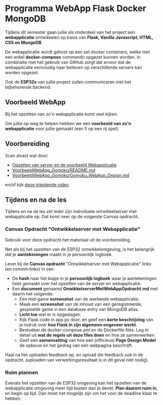 # Programma WebApp Flask Docker MongoDB
Tijdens dit semester gaan jullie als onderdeel van het project een **webapplicatie** ontwikkelen op basis van **Flask, Vanilla Javascript, HTML, CSS en MongoDB**.  

De webapplicatie wordt gehost op een set docker containers, welke met een enkel **docker-compose** commando opgezet kunnen worden. In combinatie met het gebruik van GitHub zorgt dat ervoor dat de webapplicatie eenvoudig naar believen op verschillende servers kan worden opgezet.

Ook de **ESP32s** van jullie project zullen communiceren met het bijbehorende backend.

## Voorbeeld WebApp
Bij het opzetten van zo'n webapplicatie komt veel kijken. 

Om jullie op weg te helpen hebben we een **voorbeeld van zo'n webapplicatie** voor jullie gemaakt (een 5 op een rij spel).

## Voorbereiding
Scan alvast wat door:  
- [Opzetten van server en de voorbeeld Webapplicatie](../../infrastructuur/ServerMetWebApplicatie/README.md)
- [VoorbeeldWebApp_Gomoku/README.md](https://github.com/HU-TI-DEV/VoorbeeldWebApp_Gomoku/blob/main/README.md)
- [VoorbeeldWebApp_Gomoku/Gomoku_WebApp_Design.md](https://github.com/HU-TI-DEV/VoorbeeldWebApp_Gomoku/blob/main/docs/gomoku_webapp/Gomoku_WebApp_Design.md)

en/of kijk [deze inleidende video](https://youtu.be/P6nkv4Sgedo)

## Tijdens en na de les
Tijdens en na de les zet ieder zijn individuele ontwikkelserver met webapplicatie op. Dat komt neer op de volgende Canvas opdracht.  

### Canvas Opdracht "Ontwikkelserver met Webapplicatie"
Gebruik voor deze opdracht het materiaal uit de voorbereiding.  

Net als bij het opzetten van de ESP32 ontwikkelomgeving, is het belangrijk dat je **aantekeningen** maakt in je persoonlijk logboek.

Lever bij de **Canvas opdracht** "Ontwikkelserver met Webapplicatie" links (en commit-links) in van:
- De **hash** naar het kopje in je **persoonlijk logboek** waar je aantekeningen hebt gemaakt over het opzetten van de server en webapplicatie.
- Een **document** genaamd **OnwikkelserverMetWebAppOpdracht.md** met daarin het volgende:
  - Een mid-game **screenshot** van de werkende webapplicatie.
  - Maak een **screenshot** van de inhoud van een geregistreerde, gespeelde game in een database entry van MongoDB atlas.
  - **Licht toe** wat er is opgeslagen.
  - Kijk Flask code in app.py door, en geef een **korte beschrijving** van je indruk over **hoe Flask in zijn algemeen ongeveer werkt**.
  - Bestudeer de docker-compose.yml en de Dockerfile files. Leg in detail uit **wat de regels uit deze files doen** en hoe ze samenwerken.
  - Geef een **samenvatting** van hoe een (officieus) **Page Design Model** de opbouw en het gedrag van een webpagina beschrijft.

Haal na het uploaden feedback op, en upload die feedback ook in de opdracht. (uploaden van verwerkingsresultaat is in dit geval niet nodig).

### Ruim plannen
Evenals het opzetten van de ESP32 omgeving kan het opzetten van de webapplicatie omgeving meer tijd kosten dan je denkt. **Plan daarom ruim in**, en begin op tijd. Dan moet het mogelijk zijn om het voor de deadline klaar te hebben.